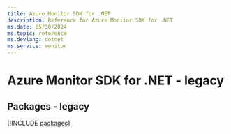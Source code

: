 ```yaml
---
title: Azure Monitor SDK for .NET
description: Reference for Azure Monitor SDK for .NET
ms.date: 05/30/2024
ms.topic: reference
ms.devlang: dotnet
ms.service: monitor
---
```

# Azure Monitor SDK for .NET - legacy
## Packages - legacy
[!INCLUDE [packages](monitor-index.md)]